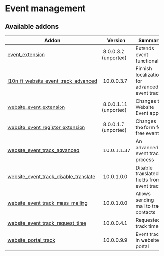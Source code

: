 Event management
================

[//]: # (addons)

Available addons
----------------
**Addon** | **Version** | **Summary**
--- | --- | ---
[event_extension](event_extension/) | 8.0.0.3.2 (unported) | Extends event functionality
[l10n_fi_website_event_track_advanced](l10n_fi_website_event_track_advanced/) | 10.0.0.3.7 | Finnish localization for advanced event tracks
[website_event_extension](website_event_extension/) | 8.0.0.1.11 (unported) | Changes to Website Event app
[website_event_register_extension](website_event_register_extension/) | 8.0.0.1.7 (unported) | Changes the form for free events
[website_event_track_advanced](website_event_track_advanced/) | 10.0.1.1.37 | An advanced event tracks process
[website_event_track_disable_translate](website_event_track_disable_translate/) | 10.0.1.0.0 | Disable translated fields from event tracks
[website_event_track_mass_mailing](website_event_track_mass_mailing/) | 10.0.1.0.0 | Allows sending mail to track contacts
[website_event_track_request_time](website_event_track_request_time/) | 10.0.0.4.1 | Requested track times
[website_portal_track](website_portal_track/) | 10.0.0.9.9 | Event tracks in website portal
